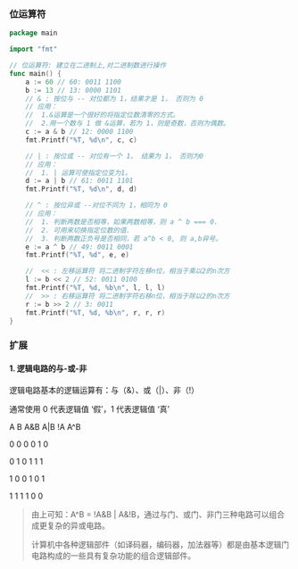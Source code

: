 ### 位运算符

```go
package main

import "fmt"

// 位运算符: 建立在二进制上,对二进制数进行操作
func main() {
	a := 60 // 60: 0011 1100
	b := 13 // 13: 0000 1101
	// & : 按位与 -- 对位都为 1，结果才是 1， 否则为 0
	// 应用：
	//  1.&运算是一个很好的将指定位数清零的方式。
	//  2.用一个数与 1 做 &运算，若为 1，则是奇数，否则为偶数。
	c := a & b // 12: 0000 1100
	fmt.Printf("%T, %d\n", c, c)

	// | : 按位或 -- 对位有一个 1， 结果为 1， 否则为0
	// 应用：
	//  1. | 运算可使指定位变为1。
	d := a | b // 61: 0011 1101
	fmt.Printf("%T, %d\n", d, d)

	// ^ : 按位异或 --对位不同为 1，相同为 0
	// 应用：
	//  1. 判断两数是否相等，如果两数相等，则 a ^ b === 0.
	//  2. 可用来切换指定位数的值.
	//  3. 判断两数正负号是否相同，若 a^b < 0, 则 a,b异号。
	e := a ^ b // 49: 0011 0001
	fmt.Printf("%T, %d", e, e)

	//	<< : 左移运算符 将二进制字符左移n位，相当于乘以2的n次方
	l := b << 2 // 52: 0011 0100
	fmt.Printf("%T, %d, %b\n", l, l, l)
	//	>> : 右移运算符 将二进制字符右移n位，相当于除以2的n次方
	r := b >> 2 // 3: 0011
	fmt.Printf("%T, %d, %b\n", r, r, r)
}

```

### 扩展

#### 1. 逻辑电路的与-或-非

逻辑电路基本的逻辑运算有：与（&）、或（|）、非（!）

通常使用 0 代表逻辑值 ‘假’，1 代表逻辑值 ‘真’

A 	B	A&B	A|B	!A	A^B

0	 0		0		0		1		0

0	 1		0		1		1		1

1	 0		0		1		0		1

1	 1		1		1		0		0

> 由上可知：A^B = !A&B | A&!B，通过与门、或门、非门三种电路可以组合成更复杂的异或电路。
>
> 计算机中各种逻辑部件（如译码器，编码器，加法器等）都是由基本逻辑门电路构成的一些具有复杂功能的组合逻辑部件。
